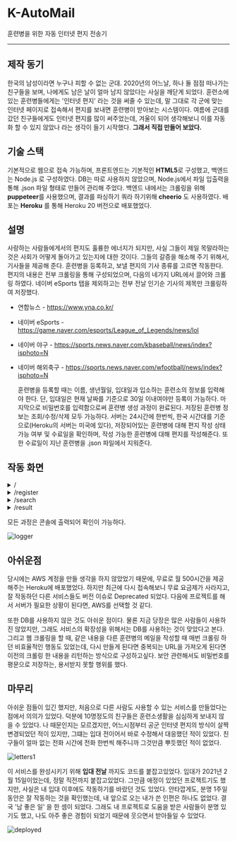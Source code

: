 # K-AutoMail

훈련병을 위한 자동 인터넷 편지 전송기

---

## 제작 동기

 한국의 남성이라면 누구나 피할 수 없는 군대. 2020년의 어느날, 하나 둘 점점 떠나가는 친구들을 보며, 나에게도 남은 날이 얼마 남지 않았다는 사실을 깨닫게 되었다. 훈련소에 있는 훈련병들에게는 '인터넷 편지' 라는 것을 써줄 수 있는데, 말 그대로 각 군에 맞는 인터넷 페이지로 접속해서 편지를 보내면 훈련병이 받아보는 시스템이다. 여름에 군대를 갔던 친구들에게도 인터넷 편지를 많이 써주었는데, 겨울이 되어 생각해보니 이를 자동화 할 수 있지 않았나 라는 생각이 들기 시작했다. **그래서 직접 만들어 보았다.**



## 기술 스택

 기본적으로 웹으로 접속 가능하며, 프론트엔드는 기본적인 **HTML5**로 구성했고, 백엔드는 Node.js 로 구성하였다. DB는 따로 사용하지 않았으며, Node.js에서 파일 입출력을 통해 .json 파일 형태로 만들어 관리해 주었다. 백엔드 내에서는 크롤링을 위해 **puppeteer**를 사용했으며, 결과를 파싱하기 쿼라 하기위해 **cheerio** 도 사용하였다. 배포는 **Heroku** 를 통해 Heroku 20 버전으로 배포했었다. 

 

## 설명

 사랑하는 사람들에게서의 편지도 훌륭한 에너지가 되지만, 사실 그들이 제일 목말라하는 것은 사회가 어떻게 돌아가고 있는지에 대한 것이다. 그들의 갈증을 해소해 주기 위해서, 기사들을 제공해 준다. 훈련병을 등록하고, 보낼 편지의 기사 종류를 고르면 작동한다. 편지의 내용은 전부 크롤링을 통해 구성되었으며, 다음의 네가지 URL에서 끌어와 크롤링 하였다. 네이버 eSports 탭을 제외하고는 전부 전날 인기순 기사의 제목만 크롤링하여 저장했다.

- 연합뉴스 - https://www.yna.co.kr/
- 네이버 eSports - https://game.naver.com/esports/League_of_Legends/news/lol
- 네이버 야구 - https://sports.news.naver.com/kbaseball/news/index?isphoto=N
- 네이버 해외축구 - https://sports.news.naver.com/wfootball/news/index?isphoto=N

   훈련병을 등록할 때는 이름, 생년월일, 입대일과 입소하는 훈련소의 정보를 입력해야 한다. 단, 입대일은 현재 날짜를 기준으로 30일 이내여야만 등록이 가능하다. 마지막으로 비밀번호를 입력함으로써 훈련병 생성 과정이 완료된다. 저장된 훈련병 정보는 조회/수정/삭제 모두 가능하다. 서버는 24시간에 한번씩, 한국 시간대를 기준으로(Heroku의 서버는 미국에 있다), 저장되어있는 훈련병에 대해 편지 작성 상태 가능 여부 및 수료일을 확인하며, 작성 가능한 훈련병에 대해 편지를 작성해준다. 또한 수료일이 지난 훈련병을 .json 파일에서 지워준다.



## 작동 화면

<details>
    <summary>/</summary>
    처음 접속하면 <strong>등록하기</strong>와 <strong>조회하기</strong> 버튼을 발견할 수 있다.
    <br>
    <img src="https://user-images.githubusercontent.com/57629885/224526792-977dfc00-8497-4cc6-85f0-459059d698f8.gif"/>
</details>

<details>
    <summary>/register</summary>
    훈련병을 등록하기 위해 정보를 작성하는 페이지이다. 테스트를 위해 필자를 재입대 새켜보도록 하겠다.
    <img src="https://user-images.githubusercontent.com/57629885/224526952-bd473d39-49f4-4fd7-881d-3c2bf8235c91.gif"/>
    <br>
    입대일자는 현재 일을 기준으로 30일 이내만 가능하다. 즉, 하단과 같이 잘못 입력한다면 경고를 띄어준다.
    <br>
    <img src="https://user-images.githubusercontent.com/57629885/224526767-053e5682-4f63-42de-9d95-62e6ca0b7713.gif"/>
    <br>
    이제 편지의 수와 종류를 선택해주자. 남은 편지가 있으면 오류가 발생한다. 리그 오브 레전드를 제외한 나머지 타입의 기사들은 한 개만 보낼 수 있으므로 주의해야 한다(나머지 기사들은 제목들만 크롤링 된다).
    <br>
    <img src="https://user-images.githubusercontent.com/57629885/224526803-b8d4f32c-7695-4d86-a686-e4690c37bb97.gif"/>
    <br>
     다음은 훈련병이 어디로 입소하는지를 골라주자. 현재는 육군과 공군만 가능하다. 해군은 본인인증과정이 필요하고, 해병대는 한 훈련병이 매일 한 개의 편지만 받을 수 있기 때문에 지원하지 않는다.
    <br>
    <img src="https://user-images.githubusercontent.com/57629885/224526805-94c7bf26-da43-4b67-bfcb-2485d090a8af.gif"/>
   <br>
    다시한번 6사단 신병교육대를 가보도록 하겠다.
    <br>
    <img src="https://user-images.githubusercontent.com/57629885/224526794-155a619d-be25-48ea-9227-6599d25d6fdb.gif"/>
    <br>
    생각해보니까 이번에는 논산으로 가보고싶다. 재설정을 해보자.
    <br>
    <img src="https://user-images.githubusercontent.com/57629885/224526798-dfda874e-5184-495d-8859-b93926616cff.gif"/>
    <br>
    이제 비밀번호를 설정해보자. 길이 제한이 걸려있고, 다시한번 확인하는 과정도 포함되어있다.
    <br>
    <img src="https://user-images.githubusercontent.com/57629885/224526807-ff5f2bfc-caaf-4dc1-b994-70c178811951.gif"/>
    <br>
    모든 정보가 입력되었다. 등록 버튼을 눌러보도록 하자.
    <br>
    <img src="https://user-images.githubusercontent.com/57629885/224526801-48533bfc-25a0-4641-9f86-598ad2b30bba.gif"/>
    <br>
    아뿔사. 아까 입영 날짜를 과거로 돌려놨던 사실을 잊었다. 다시한번 수정하도록 하자.
    <br>
    수정하고 제출버튼을 누르면, 모달창이 하나 뜨면서 모든 등록 과정이 완료된다. 
    <br>
    <img src="https://user-images.githubusercontent.com/57629885/224526799-192e5cc2-9660-46a1-a942-ec2c4243a036.gif"/>
    <br>
    result 화면으로 이동되었으며, 정상적으로 등록된것을 확인할 수 있다.
    <br>
    <img src="https://user-images.githubusercontent.com/57629885/224526769-b5509fdc-192b-47bc-a2ae-86022ccb9adb.gif"/>
    <br>
</details>

<details>
<summary>/search</summary>
	등록은 했는데, 잘 됐는지 불안하다. 
    <br> 
    메인 화면에서 <strong>조회하기</strong> 버튼을 발견할 수 있다.
	<br>
	<img src="https://user-images.githubusercontent.com/57629885/224526775-b0b7c5f4-9e8c-4c48-a66a-630136f956c6.gif"/>
    <br>
    아까 입력했던 훈련병의 정보를 입력해보자.
	<br>
    <img src="https://user-images.githubusercontent.com/57629885/224526774-189afd90-41a2-4bb0-b859-8ed61f75f0a4.gif"/>
    <br>
    검색이 안되는것이 당연하다. 재입대하기는 싫어서 아까 몰래 지웠기 때문이다.
    <br>
    해당 기능은 /edit 부분에서 다시한번 설명하겠다. 
    <br>
    또한, 잘못된 정보의 검색도 막고있다. 다음을 보자.
    <br>
    <img src="https://user-images.githubusercontent.com/57629885/224526771-ce5d1119-0118-40e0-bed1-be9380164c28.gif"/>
    <br>
    <strong>이름</strong> 부분은, 오직 한글인 이름만 입력할 수 있도록 하고있다. 
    <br>
    이전과 동일하게 오류가 난 부분이 있다면 어디서 오류가 있는지 알려준다.
    <br>
    정상 검색이 되는지 확인하기 위해, 1년전에 입대했던 동생의 정보를 입력해보도록 하자.
    <br>
    <img src="https://user-images.githubusercontent.com/57629885/224526776-47f6e3c9-f97e-4c2e-91b0-8ecd92e0a5a4.gif"/>
    <br>
    역시, 아직 전역을 안해서 그런지 잘 남아있다.
    <br>
    <del>사실은 작동 했던 파일이, 1년전에 마지막으로 작동하고 계속 멈춰있었기 떄문이다.</del>
    <br>
    <img src="https://user-images.githubusercontent.com/57629885/224526779-0c4174c8-43d3-43f9-820c-e7b024305077.gif"/>
    <br>
    이런식으로 정보를 조회한 후 성공적으로 검색 된다면, /result 화면으로 이동하게 된다.
    <br>
    해당 경로에서는 수정 및 삭제를 지원한다.
    <br>
</details>

<details>
    <summary>/result</summary>
    <br>
    아까 입력해놨던 필자 정보를 검색해보도록 하자. 
    <br>
    아직 지워지지 않은 상태이기에 검색이 가능하다.
    <br>
    비밀번호를 입력하면, 수정 및 삭제가 가능하다.
    <br>
    <img src="https://user-images.githubusercontent.com/57629885/224526786-5844fad0-0ae4-4dee-9029-082b098a3513.gif">
    <br>
    다음과 같이 수정이 가능하다. 이번에는 기사를 수정해보도록 하겠다.
    <br>
    <img src="https://user-images.githubusercontent.com/57629885/224526782-f87ddbcc-cdc7-413f-8a06-aa3995ee2731.gif"/>
    <br>
    생각해보니 군대는 못갈듯 하니, 역시 재입대는 포기하도록 하겠다.
    <img src="https://user-images.githubusercontent.com/57629885/224526784-f83f2d76-3d8d-4391-9640-97f20cb720f7.gif"/>
</details>

모든 과정은 콘솔에 출력되어 확인이 가능하다.

![logger](https://user-images.githubusercontent.com/57629885/224526789-d68ea686-d77e-492a-93a5-e251d8251112.png)



## 아쉬운점 

 당시에는 AWS 계정을 만들 생각을 하지 않았었기 때문에, 무료로 월 500시간을 제공해주는 Heroku에 배포했었다. 하지만 최근에 다시 접속해보니 무료 요금제가 사라지고, 잘 작동하던 다른 서비스들도 버전 이슈로 Deprecated 되었다. 다음에 프로젝트를 해서 서버가 필요한 상황이 된다면, AWS를 선택할 것 같다.

 또한 DB를 사용하지 않은 것도 아쉬운 점이다. 물론 지금 당장은 많은 사람들이 사용하진 않았지만, 그래도 서비스의 확장성을 위해서는 DB를 사용하는 것이 맞았다고 본다. 그리고 웹 크롤링을 할 때, 같은 내용을 다른 훈련병의 메일을 작성할 때 매번 크롤링 하던 비효율적인 행동도 있었는데, 다시 만들게 된다면 중복되는 URL을 가져오게 된다면 이전의 크롤링 한 내용을 리턴하는 방식으로 구성하고싶다.  보안 관련해서도 비밀번호를 평문으로 저장하는, 용서받지 못할 행위를 했다. 

## 마무리

 아쉬운 점들이 있긴 했지만, 처음으로 다른 사람도 사용할 수 있는 서비스를 만들었다는 점에서 의의가 있었다. 덕분에 10명정도의 친구들은 훈련소생활을 심심하게 보내지 않을 수 있었다. 나 때문인지는 모르겠지만, 어느시점부터 공군 인터넷 편지의 방식이 살짝 변경되었던 적이 있지만, 그떄는 입대 전이어서 바로 수정해서 대응했던 적이 있었다. 친구들이 얼마 없는 전화 시간에 전화 한번씩 해주니까 그것만큼 뿌듯했던 적이 없었다. 

![letters1](https://user-images.githubusercontent.com/57629885/224530779-40c0dddc-05a7-4ada-b024-0112fc77b246.png)

 이 서비스를 완성시키기 위해 **입대 전날** 까지도 코드를 붙잡고있었다. 입대가 2021년 2월 15일이었는데, 정말 직전까지 붙잡고있었다. 그만큼 애정이 있었던 프로젝트기도 했지만, 사실은 내 입대 이후에도 작동하기를 바랐던 것도 있었다. 안타깝게도, 분명 1주일동안은 잘 작동하는 것을 확인했는데, 내 앞으로 오는 내가 쓴 인편은 하나도 없었다. 결국 '남 좋은 일' 을 한 셈이 되었다. 그래도 내 프로젝트로 도움을 받은 사람들이 분명 있기도 했고, 나도 아주 좋은 경험이 되었기 때문에 웃으면서 받아들일 수 있었다. 

![deployed](https://user-images.githubusercontent.com/57629885/224530841-eca96206-ff35-4a27-85ac-1790431c36ee.png)
